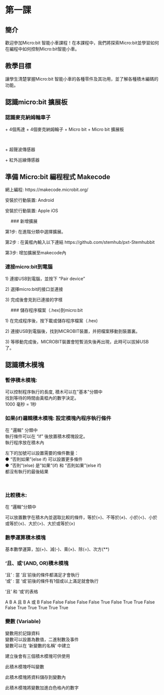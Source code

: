 # 第一課

## 簡介
<P>
歡迎參加Micro:bit 智能小車課程！在本課程中，我們將探索Micro:bit並學習如何在編程中如何控制Micro:bit智能小車。
<P>

## 教學目標
<P>
讓學生清楚掌握Micro:bit 智能小車的各種零件及其功用，並了解各種積木編碼的功能。
<P>

## 認識micro:bit 擴展板
 
### 認識麥克納姆輪車子

<P>
+	4個馬達
+	4個麥克納姆輪子
+	Micro bit
+	Micro bit 擴展板
<P>
 
<P>
+ 超聲波傳感器
<P>

<P>
+ 紅外巡線傳感器
<P>       	  

## 準備 Micro:bit 編程程式 Makecode
<P>
網上編程:   https://makecode.microbit.org/
<P>

<P>
安裝於行動裝置: Android
<P>

<P>           
安裝於行動裝置: Apple iOS
<P>
     
### 新增擴展
<P>
第1步: 在進階分類中選擇擴展。
<P>
<P>
第2步 : 在黃框內輸入以下連結  https://github.com/stemhub/pxt-Stemhubbit
<P>
<P>
第3步:  增加擴展至makecode內
<P>
 
 
### 連接micro:bit到電腦
<P>
1) 連接USB到電腦，並按下 “Pair device”
<P>
<P>
2) 選擇micro:bit的接口並連接
<P>
<P>
3) 完成後會見到已連接的字樣
<P>
 
### 儲存程序檔案（.hex)到micro:bit
<P>
1) 在完成程序後，按下載或儲存程序檔案（.hex)
<P>
<P>2) 連接USB到電腦後，找到MICROBIT裝置，并把檔案移動到裝置裏。
<P>
<P>
3) 等移動完成後，MICROBIT裝置會短暫消失後再出現，此時可以拔掉USB了。 
<P>

## 認識積木模塊

### 暫停積木模塊: 
<P>
可以控制程序執行的長度, 積木可以在"基本"分類中<BR>
找到等待的時間由黃框內的數字決定。<BR>
1000 毫秒 = 1秒<BR>
<P>

### 如果(if)邏輯積木模塊: 設定模塊內程序執行條件
<P>
在 "邏輯" 分類中<BR>
執行條件可以在 “if” 後放置積木模塊設定。<BR>
執行程序放在積木內<BR>
<P>
<P>
左下的加號可以設置需要的條件數量：<BR>
●	“否則如果”(else if) 可以設置更多條件<BR>
●	“否則“(else) 是”如果“(if) 和 “否則如果”(else if)<BR>
都沒有執行的最後結果			<BR>
<P>

 
### 比較積木: 
<P>
在 “邏輯”分類中
<P>
<P>
可以放置數字在積木內並選取比較的條件，等於(=)、不等於(≠)、小於(<)、小於或等於(≤)、大於(>)、大於或等於(≥)
<P>

### 數學運算積木模塊
<P>
基本數學運算，加(+)、減(-)、乘(×)、除(÷)、次方(**)
<P>

### ‘且、或’(AND, OR)積木模塊
<P>
‘且’ : 當 ‘且’前後的條件都滿足才會執行<BR>
‘或’ : 當 ‘或’前後的條件有1個或以上滿足就會執行<BR>
<P>
<P>
‘且’ 和 ‘或’的表格
<P>

A	B	A 且 B 	A 或 B 
False	False	False	False
False	True	False	True
True	False	False	True
True	True	True	True


### 變數 (Variable)
<P>
變數用於記錄資料<BR>
變數可以設置為數值，二進制數及事件<BR>
變數可以在 ‘新變數的名稱’ 中建立<BR>
<P>
<P>
建立後會有三個積木模塊可供使用
<P>
<P>
此積木模塊呼叫變數
<P>
<P>
此積木模塊將資料儲存到變數內
<P>
<P>
此積木模塊將變數加進白色格內的數字
<P>

